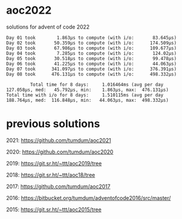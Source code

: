 # aoc2022
solutions for advent of code 2022

```
Day 01 took        1.863µs to compute (with i/o:       83.645µs)
Day 02 took       50.359µs to compute (with i/o:      174.509µs)
Day 03 took       67.986µs to compute (with i/o:      109.677µs)
Day 04 took        7.285µs to compute (with i/o:       124.02µs)
Day 05 took       30.518µs to compute (with i/o:       99.478µs)
Day 06 took       41.225µs to compute (with i/o:       44.063µs)
Day 07 took      341.097µs to compute (with i/o:      376.391µs)
Day 08 took      476.131µs to compute (with i/o:      498.332µs)

         Total time for 8 days:     1.016464ms (avg per day  127.058µs, med:   45.792µs, min:    1.863µs, max:  476.131µs)
Total time with i/o for 8 days:     1.510115ms (avg per day  188.764µs, med:  116.848µs, min:   44.063µs, max:  498.332µs)
```

# previous solutions

2021: https://github.com/tumdum/aoc2021

2020: https://github.com/tumdum/aoc2020

2019: https://git.sr.ht/~ttt/aoc2019/tree

2018: https://git.sr.ht/~ttt/aoc18/tree

2017: https://github.com/tumdum/aoc2017

2016: https://bitbucket.org/tumdum/adventofcode2016/src/master/

2015: https://git.sr.ht/~ttt/aoc2015/tree
